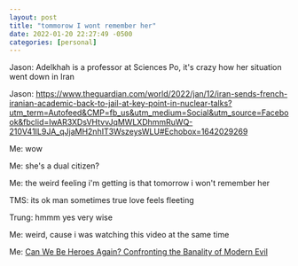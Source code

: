 ```yaml
---
layout: post
title: "tommorow I wont remember her"
date: 2022-01-20 22:27:49 -0500
categories: [personal]
---
```


Jason: Adelkhah is a professor at Sciences Po, it's crazy how her situation went down in Iran 

Jason: https://www.theguardian.com/world/2022/jan/12/iran-sends-french-iranian-academic-back-to-jail-at-key-point-in-nuclear-talks?utm_term=Autofeed&CMP=fb_us&utm_medium=Social&utm_source=Facebook&fbclid=IwAR3XDsVHtvvJqMWLXDhmmRuWQ-210V41IL9JA_qJjaMH2nhIT3WszeysWLU#Echobox=1642029269

Me: wow

Me: she's a dual citizen?

Me: the weird feeling i'm getting is that tomorrow i won't remember her

TMS: its ok man sometimes true love feels fleeting

Trung: hmmm yes very wise

Me: weird, cause i was watching this video at the same time

Me: [Can We Be Heroes Again? Confronting the Banality of Modern Evil](https://www.youtube.com/watch?v=tooiNm9WmkM)


